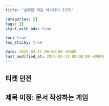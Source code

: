 ```yaml
---
title: "실패한 게임 아이디어 3가지"

categories: []
tags: []
start_with_ads: true

toc: true
toc_sticky: true

date: 2025-02-11 00:00:00 +0900
last_modified_at: 2025-02-11 00:00:00 +0900
---
```


## **티켓 던전**

## **제목 미정: 문서 작성하는 게임**